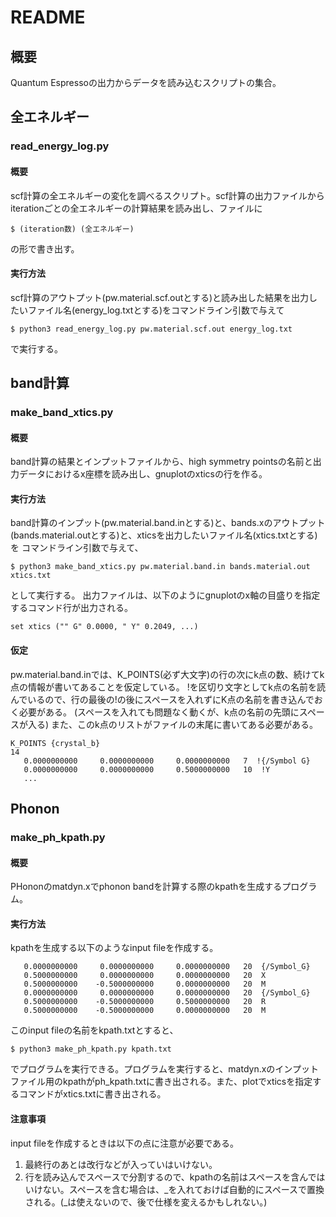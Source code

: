# README

## 概要
Quantum Espressoの出力からデータを読み込むスクリプトの集合。

## 全エネルギー
### read_energy_log.py
#### 概要
scf計算の全エネルギーの変化を調べるスクリプト。scf計算の出力ファイルからiterationごとの全エネルギーの計算結果を読み出し、ファイルに
```
$ (iteration数) (全エネルギー)
```
の形で書き出す。

#### 実行方法
scf計算のアウトプット(pw.material.scf.outとする)と読み出した結果を出力したいファイル名(energy_log.txtとする)をコマンドライン引数で与えて
```
$ python3 read_energy_log.py pw.material.scf.out energy_log.txt
```
で実行する。

## band計算

### make_band_xtics.py
#### 概要
band計算の結果とインプットファイルから、high symmetry pointsの名前と出力データにおけるx座標を読み出し、gnuplotのxticsの行を作る。

#### 実行方法
band計算のインプット(pw.material.band.inとする)と、bands.xのアウトプット(bands.material.outとする)と、xticsを出力したいファイル名(xtics.txtとする)を
コマンドライン引数で与えて、
```
$ python3 make_band_xtics.py pw.material.band.in bands.material.out xtics.txt
```
として実行する。
出力ファイルは、以下のようにgnuplotのx軸の目盛りを指定するコマンド行が出力される。
```
set xtics ("" G" 0.0000, " Y" 0.2049, ...)
```

#### 仮定
pw.material.band.inでは、K_POINTS(必ず大文字)の行の次にk点の数、続けてk点の情報が書いてあることを仮定している。
!を区切り文字としてk点の名前を読んでいるので、行の最後の!の後にスペースを入れずにK点の名前を書き込んでおく必要がある。
(スペースを入れても問題なく動くが、k点の名前の先頭にスペースが入る)
また、このk点のリストがファイルの末尾に書いてある必要がある。
```
K_POINTS {crystal_b}
14
   0.0000000000     0.0000000000     0.0000000000   7  !{/Symbol G}
   0.0000000000     0.0000000000     0.5000000000   10  !Y
   ...
```

## Phonon
### make_ph_kpath.py

#### 概要
PHononのmatdyn.xでphonon bandを計算する際のkpathを生成するプログラム。

#### 実行方法
kpathを生成する以下のようなinput fileを作成する。
```
   0.0000000000     0.0000000000     0.0000000000   20  {/Symbol_G}
   0.5000000000     0.0000000000     0.0000000000   20  X
   0.5000000000    -0.5000000000     0.0000000000   20  M
   0.0000000000     0.0000000000     0.0000000000   20  {/Symbol_G}
   0.5000000000    -0.5000000000     0.5000000000   20  R
   0.5000000000    -0.5000000000     0.0000000000   20  M
```
このinput fileの名前をkpath.txtとすると、
```
$ python3 make_ph_kpath.py kpath.txt
```
でプログラムを実行できる。プログラムを実行すると、matdyn.xのインプットファイル用のkpathがph_kpath.txtに書き出される。また、plotでxticsを指定するコマンドがxtics.txtに書き出される。

#### 注意事項
input fileを作成するときは以下の点に注意が必要である。
1. 最終行のあとは改行などが入っていはいけない。
2. 行を読み込んでスペースで分割するので、kpathの名前はスペースを含んではいけない。スペースを含む場合は、_を入れておけば自動的にスペースで置換される。(_は使えないので、後で仕様を変えるかもしれない。)